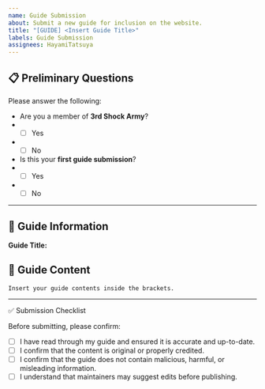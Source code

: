 ```yaml
---
name: Guide Submission
about: Submit a new guide for inclusion on the website.
title: "[GUIDE] <Insert Guide Title>"
labels: Guide Submission
assignees: HayamiTatsuya
---
```


## 📋 Preliminary Questions
Please answer the following:
- Are you a member of **3rd Shock Army**?
- - [ ] Yes
- - [ ] No
- Is this your **first guide submission**?
- - [ ] Yes
- - [ ] No

---

## 📝 Guide Information
**Guide Title:**  
<Insert title here>  

## 📖 Guide Content
```
Insert your guide contents inside the brackets.
```
---

✅ Submission Checklist

Before submitting, please confirm:
- [ ] I have read through my guide and ensured it is accurate and up-to-date.
- [ ] I confirm that the content is original or properly credited.
- [ ] I confirm that the guide does not contain malicious, harmful, or misleading information.
- [ ] I understand that maintainers may suggest edits before publishing.